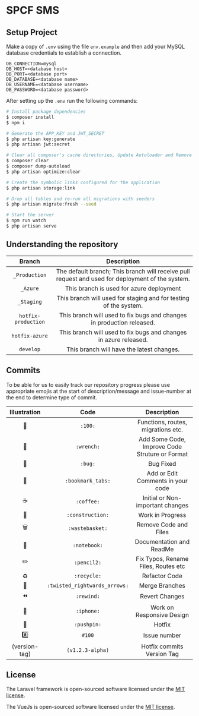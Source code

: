 # SPCF SMS

## Setup Project
Make a copy of `.env` using the file `env.example` and then add your MySQL database credentials to establish a connection.

```
DB_CONNECTION=mysql
DB_HOST=<database host>
DB_PORT=<database port>
DB_DATABASE=<database name>
DB_USERNAME=<database username>
DB_PASSWORD=<database password>
```


After setting up the `.env` run the following commands:
```bash
# Install package dependencies 
$ composer install
$ npm i

# Generate the APP_KEY and JWT_SECRET
$ php artisan key:generate
$ php artisan jwt:secret

# Clear all composer's cache directories, Update Autoloader and Remove the cached bootstrap files
$ composer clear
$ composer dump-autoload
$ php artisan optimize:clear

# Create the symbolic links configured for the application
$ php artisan storage:link

# Drop all tables and re-run all migrations with seeders
$ php artisan migrate:fresh --seed

# Start the server
$ npm run watch
$ php artisan serve
```

## Understanding the repository
|Branch        		                       |Description                                                                                       |
|:----------------------------------------:|:------------------------------------------------------------------------------------------------:|
|`_Production`                             |The default branch; This branch will receive pull request and used for deployment of the system.  |
|`_Azure`                                  |This branch is used for azure deployment                                                          |
|`_Staging`                                |This branch will used for staging and for testing of the system.                                  |
|`hotfix-production`                       |This branch will used to fix bugs and changes in production released.                             |
|`hotfix-azure`                            |This branch will used to fix bugs and changes in azure released.                                  |
|`develop`                                 |This branch will have the latest changes.                                                         |


## Commits 
To be able for us to easily track our repository progress please use appropriate emojis at the start of description/message and issue-number at the end to determine type of commit.

| Illustration              | Code                          | Description                                   |
|:-------------------------:|:-----------------------------:|:---------------------------------------------:|
|:100:                      |`:100:`                        |Functions, routes, migrations etc.             |
|:wrench:                   |`:wrench:`                     |Add Some Code, Improve Code Struture or Format |
|:bug:                      |`:bug:`                        |Bug Fixed                                      |
|:bookmark_tabs:            |`:bookmark_tabs:`              |Add or Edit Comments in your code              |
|:coffee:                   |`:coffee:`                     |Initial or Non-important changes               |
|:construction:             |`:construction:`               |Work in Progress                               |
|:wastebasket:              |`:wastebasket:`                |Remove Code and Files                          |
|:notebook:                 |`:notebook:`                   |Documentation and ReadMe                       |
|:pencil2:                  |`:pencil2:`                    |Fix Typos, Rename Files, Routes etc            |
|:recycle:                  |`:recycle:`                    |Refactor Code                                  |
|:twisted_rightwards_arrows:|`:twisted_rightwards_arrows:`  |Merge Branches                                 |
|:rewind:                   |`:rewind:`                     |Revert Changes                                 |
|:iphone:                   |`:iphone:`                     |Work on Responsive Design                      |
|:pushpin:                  |`:pushpin:`                    |Hotfix                                         |
|:hash:                     |`#100`                         |Issue number                                   |
|(version-tag)              |`(v1.2.3-alpha)`               |Hotfix commits Version Tag                     |


## License

The Laravel framework is open-sourced software licensed under the [MIT license](https://opensource.org/licenses/MIT).

The VueJs is open-sourced software licensed under the [MIT license](https://opensource.org/licenses/MIT).
